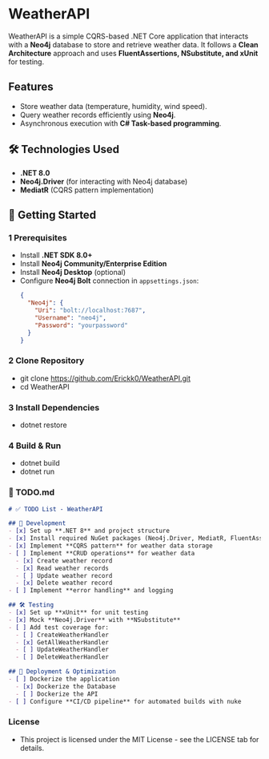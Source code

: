 # WeatherAPI

WeatherAPI is a simple CQRS-based .NET Core application that interacts with a **Neo4j** database to store and retrieve weather data. It follows a **Clean Architecture** approach and uses **FluentAssertions, NSubstitute, and xUnit** for testing.

## Features
- Store weather data (temperature, humidity, wind speed).
- Query weather records efficiently using **Neo4j**.
- Asynchronous execution with **C# Task-based programming**.

## 🛠️ Technologies Used
- **.NET 8.0**
- **Neo4j.Driver** (for interacting with Neo4j database)
- **MediatR** (CQRS pattern implementation)

## 🚀 Getting Started

### **1 Prerequisites**
- Install **.NET SDK 8.0+**
- Install **Neo4j Community/Enterprise Edition**
- Install **Neo4j Desktop** (optional)
- Configure **Neo4j Bolt** connection in `appsettings.json`:
  ```json
  {
    "Neo4j": {
      "Uri": "bolt://localhost:7687",
      "Username": "neo4j",
      "Password": "yourpassword"
    }
  }

### **2 Clone Repository**
- git clone https://github.com/Erickk0/WeatherAPI.git
- cd WeatherAPI


### **3 Install Dependencies**
- dotnet restore


### **4 Build & Run**
- dotnet build
- dotnet run


### **📝 TODO.md**
```markdown
# ✅ TODO List - WeatherAPI

## 🔨 Development
- [x] Set up **.NET 8** and project structure
- [x] Install required NuGet packages (Neo4j.Driver, MediatR, FluentAssertions, etc.)
- [x] Implement **CQRS pattern** for weather data storage
- [ ] Implement **CRUD operations** for weather data
  - [x] Create weather record
  - [x] Read weather records
  - [ ] Update weather record
  - [x] Delete weather record
- [ ] Implement **error handling** and logging

## 🛠️ Testing
- [x] Set up **xUnit** for unit testing
- [x] Mock **Neo4j.Driver** with **NSubstitute**
- [ ] Add test coverage for:
  - [ ] CreateWeatherHandler
  - [x] GetAllWeatherHandler
  - [ ] UpdateWeatherHandler
  - [ ] DeleteWeatherHandler

## 🚀 Deployment & Optimization
- [ ] Dockerize the application
  - [x] Dockerize the Database
  - [ ] Dockerize the API
- [ ] Configure **CI/CD pipeline** for automated builds with nuke
```
### **License**
- This project is licensed under the MIT License - see the LICENSE tab for details.





